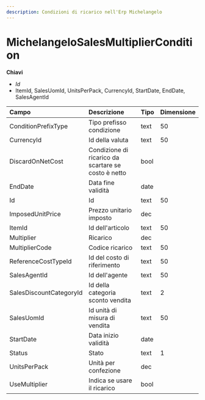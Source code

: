 ```yaml
---
description: Condizioni di ricarico nell'Erp Michelangelo
---
```


# MichelangeloSalesMultiplierCondition

**Chiavi**

* _Id_
* ItemId, SalesUomId, UnitsPerPack, CurrencyId, StartDate, EndDate, SalesAgentId

| Campo | Descrizione | Tipo | Dimensione |
| :--- | :--- | :--- | :--- |
| ConditionPrefixType | Tipo prefisso condizione | text | 50 |
| CurrencyId | Id della valuta | text | 50 |
| DiscardOnNetCost | Condizione di ricarico da scartare se costo è netto | bool |  |
| EndDate | Data fine validità | date |  |
| Id | Id | text | 50 |
| ImposedUnitPrice | Prezzo unitario imposto | dec |  |
| ItemId | Id dell'articolo | text | 50 |
| Multiplier | Ricarico | dec |  |
| MultiplierCode | Codice ricarico | text | 50 |
| ReferenceCostTypeId | Id del costo di riferimento | text | 50 |
| SalesAgentId | Id dell'agente | text | 50 |
| SalesDiscountCategoryId | Id della categoria sconto vendita | text | 2 |
| SalesUomId | Id unità di misura di vendita | text | 50 |
| StartDate | Data inizio validità | date |  |
| Status | Stato | text | 1 |
| UnitsPerPack | Unità per confezione | dec |  |
| UseMultiplier | Indica se usare il ricarico | bool |  |
